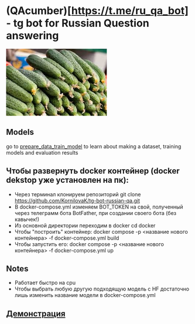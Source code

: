 # (QAcumber)[https://t.me/ru_qa_bot] - tg bot for Russian Question answering 

![Logo](images.jpeg "QAcumber logo")

## Models
go to [prepare_data_train_model](prepare_data_train_model) to learn about making a dataset, training models and evaluation results

## Чтобы развернуть docker контейнер (docker dekstop уже установлен на пк):
* Через терминал клонируем репозиторий git clone https://github.com/KornilovaK/tg-bot-russian-qa.git
* В docker-compose.yml изменяем BOT_TOKEN на свой, полученный через телеграмм бота BotFather, при создании своего бота (без кавычек!)
* Из основной директории переходим в docker cd docker
* Чтобы "построить" контейнер: docker compose -p <название нового контейнера> -f docker-compose.yml build
* Чтобы запустить его: docker compose -p <название нового контейнера> -f docker-compose.yml up

## Notes
* Работает быстро на cpu
* Чтобы выбрать любую другую подходящую модель с HF достаточно лишь изменить название модели в docker-compose.yml

## [Демонстрация](https://drive.google.com/file/d/1tXA5SxqV_pCG2nK5iy-BTnb4M8Q_sTIl/view?usp=sharing)